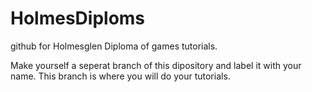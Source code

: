 # HolmesDiploms
github for Holmesglen Diploma of games tutorials.

Make yourself a seperat branch of this dipository and label it with your name. This branch is where you will do your tutorials. 
